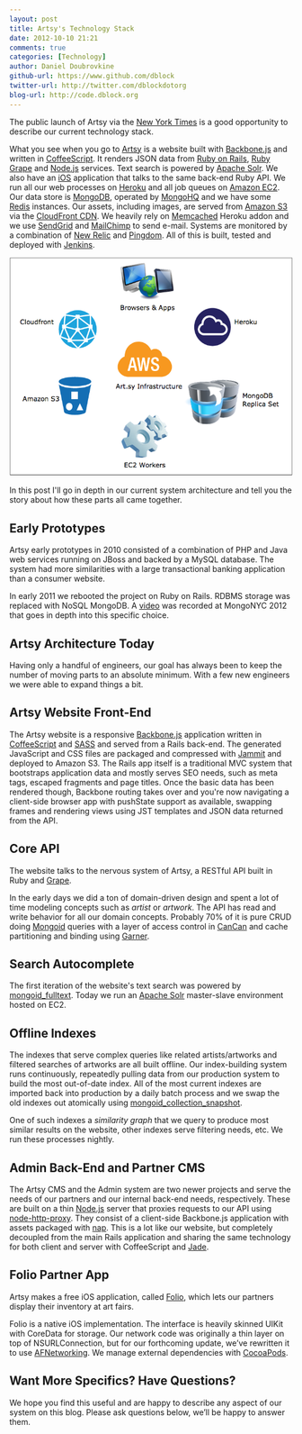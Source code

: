```yaml
---
layout: post
title: Artsy's Technology Stack
date: 2012-10-10 21:21
comments: true
categories: [Technology]
author: Daniel Doubrovkine
github-url: https://www.github.com/dblock
twitter-url: http://twitter.com/dblockdotorg
blog-url: http://code.dblock.org
---
```

The public launch of Artsy via the [New York Times](http://www.nytimes.com/2012/10/09/arts/design/artsy-is-mapping-the-world-of-art-on-the-web.html) is a good opportunity to describe our current technology stack.

What you see when you go to [Artsy](http://artsy.net) is a website built with [Backbone.js](http://backbonejs.org/) and written in [CoffeeScript](http://coffeescript.org/). It renders JSON data from [Ruby on Rails](http://rubyonrails.org/), [Ruby Grape](https://github.com/intridea/grape) and [Node.js](http://nodejs.org/) services. Text search is powered by [Apache Solr](http://lucene.apache.org/solr/). We also have an [iOS](https://developer.apple.com/devcenter/ios/index.action) application that talks to the same back-end Ruby API. We run all our web processes on [Heroku](http://www.heroku.com/) and all job queues on [Amazon EC2](http://aws.amazon.com/). Our data store is [MongoDB](http://www.mongodb.org/), operated by [MongoHQ](https://mongohq.com/) and we have some [Redis](http://redis.io/) instances. Our assets, including images, are served from [Amazon S3](http://aws.amazon.com/s3/) via the [CloudFront CDN](http://aws.amazon.com/cloudfront/). We heavily rely on [Memcached](http://memcached.org/) Heroku addon and we use [SendGrid](http://sendgrid.com/) and [MailChimp](http://mailchimp.com/) to send e-mail. Systems are monitored by a combination of [New Relic](http://newrelic.com/) and [Pingdom](https://www.pingdom.com/). All of this is built, tested and deployed with [Jenkins](http://jenkins-ci.org/).

<img src="/images/2012-10-10-artsy-technology-stack/artsy-infrastructure.png">

In this post I'll go in depth in our current system architecture and tell you the story about how these parts all came together.

<!-- more -->

Early Prototypes
----------------

Artsy early prototypes in 2010 consisted of a combination of PHP and Java web services running on JBoss and backed by a MySQL database. The system had more similarities with a large transactional banking application than a consumer website.

In early 2011 we rebooted the project on Ruby on Rails. RDBMS storage was replaced with NoSQL MongoDB. A [video](http://www.10gen.com/presentations/MongoNYC-2012/Using-MongoDB-to-Build-Artsy) was recorded at MongoNYC 2012 that goes in depth into this specific choice.

Artsy Architecture Today
-------------------------

Having only a handful of engineers, our goal has always been to keep the number of moving parts to an absolute minimum. With a few new engineers we were able to expand things a bit.

Artsy Website Front-End
------------------------

The Artsy website is a responsive [Backbone.js](http://backbonejs.org/) application written in [CoffeeScript](http://coffeescript.org/) and [SASS](http://sass-lang.com/) and served from a Rails back-end. The generated JavaScript and CSS files are packaged and compressed with [Jammit](http://documentcloud.github.com/jammit/) and deployed to Amazon S3. The Rails app itself is a traditional MVC system that bootstraps application data and mostly serves SEO needs, such as meta tags, escaped fragments and page titles. Once the basic data has been rendered though, Backbone routing takes over and you're now navigating a client-side browser app with pushState support as available, swapping frames and rendering views using JST templates and JSON data returned from the API.

Core API
--------

The website talks to the nervous system of Artsy, a RESTful API built in Ruby and [Grape](https://github.com/intridea/grape).

In the early days we did a ton of domain-driven design and spent a lot of time modeling concepts such as *artist* or *artwork*. The API has read and write behavior for all our domain concepts. Probably 70% of it is pure CRUD doing [Mongoid](http://mongoid.org/) queries with a layer of access control in [CanCan](https://github.com/ryanb/cancan) and cache partitioning and binding using [Garner](http://confreaks.com/videos/986-goruco2012-from-zero-to-api-cache-w-grape-mongodb-in-10-minutes).

Search Autocomplete
-------------------

The first iteration of the website's text search was powered by [mongoid_fulltext](https://github.com/artsy/mongoid_fulltext). Today we run an [Apache Solr](http://lucene.apache.org/solr/) master-slave environment hosted on EC2.

Offline Indexes
---------------

The indexes that serve complex queries like related artists/artworks and filtered searches of artworks are all built offline. Our index-building system runs continuously, repeatedly pulling data from our production system to build the most out-of-date index. All of the most current indexes are imported back into production by a daily batch process and we swap the old indexes out atomically using [mongoid_collection_snapshot](https://github.com/aaw/mongoid_collection_snapshot).

One of such indexes a *similarity graph* that we query to produce most similar results on the website, other indexes serve filtering needs, etc. We run these processes nightly.

Admin Back-End and Partner CMS
------------------------------

The Artsy CMS and the Admin system are two newer projects and serve the needs of our partners and our internal back-end needs, respectively. These are built on a thin [Node.js](http://nodejs.org) server that proxies requests to our API using [node-http-proxy](https://github.com/nodejitsu/node-http-proxy). They consist of a client-side Backbone.js application with assets packaged with [nap](https://github.com/craigspaeth/nap). This is a lot like our website, but completely decoupled from the main Rails application and sharing the same technology for both client and server with CoffeeScript and [Jade](http://jade-lang.com/).


Folio Partner App
-----------------

Artsy makes a free iOS application, called [Folio](http://artsy.github.com/blog/categories/ios/), which lets our partners display their inventory at art fairs.

Folio is a native iOS implementation. The interface is heavily skinned UIKit with CoreData for storage. Our network code was originally a thin layer on top of NSURLConnection, but for our forthcoming update, we’ve rewritten it to use [AFNetworking](https://github.com/AFNetworking/AFNetworking/). We manage external dependencies with [CocoaPods](https://github.com/CocoaPods/CocoaPods).

Want More Specifics? Have Questions?
------------------------------------

We hope you find this useful and are happy to describe any aspect of our system on this blog. Please ask questions below, we’ll be happy to answer them.
